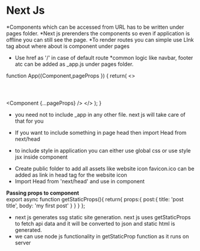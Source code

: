 # __Next Js__

*Components which can be accessed from URL has to be written under pages folder.
*Next js prerenders the components so even if application is offline you can still see the page.
*To render routes you can simple use LInk tag <Link  href="/about" >about </Link> where about is component under pages
* Use href as '/' in case of default route
*common logic like navbar, footer atc can be added as _app.js under pages folder.

function App({Component,pageProps }) {
    return(
        <>
        <header><Navbar /></header>
        <Component {...pageProps} />
        </>
    );
}
* you need not to include _app in any other file. next js will take care of that for you

* If you want to include something in page head then import Head from next/head

* to include style in application you can either use global css or use style jsx inside component
<style jsx>{` li{color:red}`}</style>

* Create public folder to add all assets like website icon favicon.ico can be added as link in head tag for the website icon
* Import Head from 'next/head' and use <head><title>ddd</title> </head> in component

__Passing props to component__
<br />
export async function getStaticProps(){
    return{
        props:{
            post:{
                title: 'post title',
                body: 'my first post'
            }
        }
    }
};

* next js generates ssg static site generation. next js uses getStaticProps to fetch api data and it will be converted to json and static html is generated.
* we can use node js functionality in getStaticProp function as it runs on server
